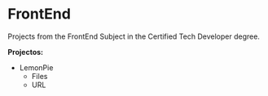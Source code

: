 # FrontEnd
Projects from the FrontEnd Subject in the Certified Tech Developer degree.

**Projectos:**
* LemonPie
  * Files
  * URL
